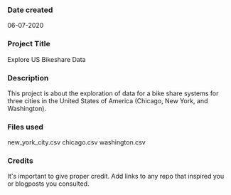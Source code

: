 ### Date created
06-07-2020

### Project Title
Explore US Bikeshare Data

### Description
This project is about the exploration of data for a bike share systems for three cities in the United States of America (Chicago, New York, and Washington).

### Files used
new_york_city.csv chicago.csv washington.csv

### Credits
It's important to give proper credit. Add links to any repo that inspired you or blogposts you consulted.

